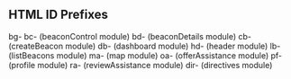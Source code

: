 HTML ID Prefixes
----------------
bg-
   bc- (beaconControl module)
   bd- (beaconDetails module)
   cb- (createBeacon module)
   db- (dashboard module)
   hd- (header module)
   lb- (listBeacons module)
   ma- (map module)
   oa- (offerAssistance module)
   pf- (profile module)
   ra- (reviewAssistance module)
   dir- (directives module)